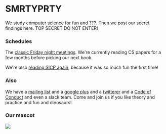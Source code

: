 SMRTYPRTY
=========

We study computer science for fun and ???. Then we post our secret findings here. TOP SECRET DO NOT ENTER!


### Schedules

The [classic Friday night meetings](https://github.com/CompSciCabal/SMRTYPRTY/wiki/Reading-Schedule). We're currently reading CS papers for a few months before picking our next book.

We're also [reading SICP again](https://github.com/CompSciCabal/SMRTYPRTY/wiki/Reading-Schedule!-SICP-Mark-II), because it was so much fun the first time!

### Also

We have a [mailing list](https://groups.google.com/forum/#!forum/cs-cabal) and a [google plus](https://plus.google.com/communities/101341712823792967748) and a [twitterer](https://twitter.com/cscabal)
and a [Code of Conduct](https://bentomiso.zendesk.com/hc/en-us/articles/201812303-Code-of-Conduct) and even a slack team. Come and join us if you like theory and practice and fun and dinosaurs!

### Our mascot

<img src="https://raw.github.com/CompSciCabal/SMRTYPRTY/master/resources/our-mascot.png">

